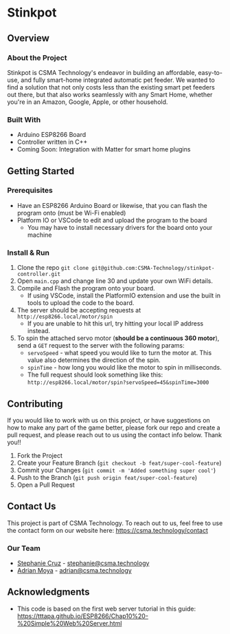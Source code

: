 # Stinkpot
## Overview
### About the Project
Stinkpot is CSMA Technology's endeavor in building an affordable, easy-to-use, and fully smart-home integrated automatic pet feeder. We wanted to find a solution that not only costs less than the existing smart pet feeders out there, but that also works seamlessly with any Smart Home, whether you're in an Amazon, Google, Apple, or other household. 

### Built With
* Arduino ESP8266 Board
* Controller written in C++
* Coming Soon: Integration with Matter for smart home plugins

## Getting Started
### Prerequisites
* Have an ESP8266 Arduino Board or likewise, that you can flash the program onto (must be Wi-Fi enabled)
* Platform IO or VSCode to edit and upload the program to the board
    * You may have to install necessary drivers for the board onto your machine

### Install & Run
1. Clone the repo `git clone git@github.com:CSMA-Technology/stinkpot-controller.git`
2. Open `main.cpp` and change line 30 and update your own WiFi details.
3. Compile and Flash the program onto your board. 
    * If using VSCode, install the PlatformIO extension and use the built in tools to upload the code to the board. 
4. The server should be accepting requests at `http://esp8266.local/motor/spin`
    * If you are unable to hit this url, try hitting your local IP address instead.
5. To spin the attached servo motor (**should be a continuous 360 motor**), send a `GET` request to the server with the following params: 
    * `servoSpeed` - what speed you would like to turn the motor at. This value also determines the direction of the spin.
    * `spinTime` - how long you would like the motor to spin in milliseconds. 
    * The full request should look something like this: 
    `http://esp8266.local/motor/spin?servoSpeed=45&spinTime=3000`

## Contributing
If you would like to work with us on this project, or have suggestions on how to make any part of the game better, please fork our repo and create a pull request, and please reach out to us using the contact info below. Thank you!!

1. Fork the Project
2. Create your Feature Branch (`git checkout -b feat/super-cool-feature`)
3. Commit your Changes (`git commit -m 'Added something super cool'`)
4. Push to the Branch (`git push origin feat/super-cool-feature`)
5. Open a Pull Request

## Contact Us
This project is part of CSMA Technology. To reach out to us, feel free to use the contact form on our website here: https://csma.technology/contact

### Our Team
* [Stephanie Cruz](https://github.com/exscruzme) - stephanie@csma.technology
* [Adrian Moya](https://github.com/admoya) - adrian@csma.technology

## Acknowledgments
* This code is based on the first web server tutorial in this guide: https://tttapa.github.io/ESP8266/Chap10%20-%20Simple%20Web%20Server.html   